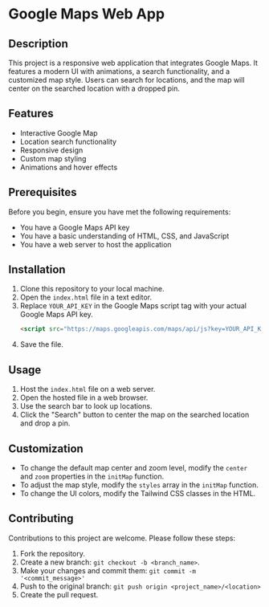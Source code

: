 # Google Maps Web App

## Description

This project is a responsive web application that integrates Google Maps. It features a modern UI with animations, a search functionality, and a customized map style. Users can search for locations, and the map will center on the searched location with a dropped pin.

## Features

- Interactive Google Map
- Location search functionality
- Responsive design
- Custom map styling
- Animations and hover effects

## Prerequisites

Before you begin, ensure you have met the following requirements:

- You have a Google Maps API key
- You have a basic understanding of HTML, CSS, and JavaScript
- You have a web server to host the application


## Installation

1. Clone this repository to your local machine.
2. Open the `index.html` file in a text editor.
3. Replace `YOUR_API_KEY` in the Google Maps script tag with your actual Google Maps API key.
   ```html
   <script src="https://maps.googleapis.com/maps/api/js?key=YOUR_API_KEY&callback=initMap" async defer></script>
   ```
4. Save the file.

## Usage

1. Host the `index.html` file on a web server.
2. Open the hosted file in a web browser.
3. Use the search bar to look up locations.
4. Click the "Search" button to center the map on the searched location and drop a pin.

## Customization

- To change the default map center and zoom level, modify the `center` and `zoom` properties in the `initMap` function.
- To adjust the map style, modify the `styles` array in the `initMap` function.
- To change the UI colors, modify the Tailwind CSS classes in the HTML.

## Contributing

Contributions to this project are welcome. Please follow these steps:

1. Fork the repository.
2. Create a new branch: `git checkout -b <branch_name>`.
3. Make your changes and commit them: `git commit -m '<commit_message>'`
4. Push to the original branch: `git push origin <project_name>/<location>`
5. Create the pull request.
